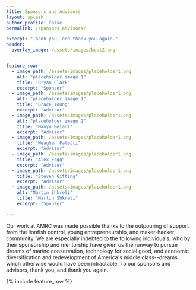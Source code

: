 ```yaml
---
title: Sponsors and Advisors
layout: splash
author_profile: false
permalink: /sponsors_advisors/

excerpt: "Thank you, and thank you again."
header:
  overlay_image: /assets/images/boat2.png


feature_row:
  - image_path: /assets/images/placeholder1.png
    alt: "placeholder image 1"
    title: "Bryan Clark"
    excerpt: "Sponsor"
  - image_path: /assets/images/placeholder1.png
    alt: "placeholder image 1"
    title: "Grace Young"
    excerpt: "Advisor"
  - image_path: /assets/images/placeholder1.png
    alt: "placeholder image 2"
    title: "Manyu Belani"
    excerpt: "Advisor"
  - image_path: /assets/images/placeholder1.png
    title: "Meaghan Faletti"
    excerpt: "Advisor"
  - image_path: /assets/images/placeholder1.png
    title: "Alex Fogg"
    excerpt: "Advisor"
  - image_path: /assets/images/placeholder1.png
    title: "Steven Gitting"
    excerpt: "Advisor"
  - image_path: /assets/images/placeholder1.png
    alt: "Martin Shkreli"
    title: "Martin Shkreli"
    excerpt: "Sponsor"

---
```


Our work at AMRC was made possible thanks to the outpouring of support from the lionfish control, young entrepreneurship, and maker-hacker community. We are especially indebted to the following individuals, who by their sponsorship and mentorship have given us the runway to pursue dreams of marine conservation, technology for social good, and economic diversification and redevelopment of America's middle class--dreams which otherwise would have been intractable. To our sponsors and advisors, thank you, and thank you again.

{% include feature_row %}


